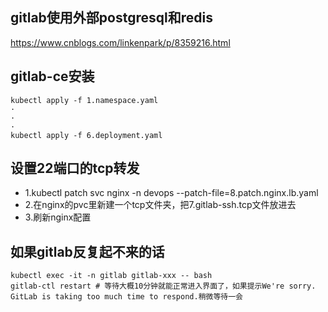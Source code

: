## gitlab使用外部postgresql和redis
https://www.cnblogs.com/linkenpark/p/8359216.html

## gitlab-ce安装
```
kubectl apply -f 1.namespace.yaml
·
·
·
kubectl apply -f 6.deployment.yaml
```

## 设置22端口的tcp转发
- 1.kubectl patch svc nginx -n devops --patch-file=8.patch.nginx.lb.yaml
- 2.在nginx的pvc里新建一个tcp文件夹，把7.gitlab-ssh.tcp文件放进去
- 3.刷新nginx配置

## 如果gitlab反复起不来的话
```
kubectl exec -it -n gitlab gitlab-xxx -- bash
gitlab-ctl restart # 等待大概10分钟就能正常进入界面了，如果提示We're sorry. GitLab is taking too much time to respond.稍微等待一会
```
